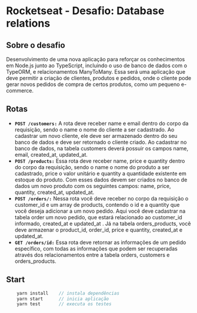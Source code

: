 # Rocketseat - Desafio: Database relations

## Sobre o desafio

Desenvolvimento de uma nova aplicação para reforçar os conhecimentos em Node.js junto ao TypeScript, incluindo o uso de banco de dados com o TypeORM, e relacionamentos ManyToMany.
Essa será uma aplicação que deve permitir a criação de clientes, produtos e pedidos, onde o cliente pode gerar novos pedidos de compra de certos produtos, como um pequeno e-commerce.

## Rotas
- **`POST /customers:`** A rota deve receber name e email dentro do corpo da requisição, sendo o name o nome do cliente a ser cadastrado. Ao cadastrar um novo cliente, ele deve ser armazenado dentro do seu banco de dados e deve ser retornado o cliente criado. Ao cadastrar no banco de dados, na tabela customers deverá possuir os campos name, email, created_at, updated_at.
- **`POST /products:`** Essa rota deve receber name, price e quantity dentro do corpo da requisição, sendo o name o nome do produto a ser cadastrado, price o valor unitário e quantity a quantidade existente em estoque do produto. Com esses dados devem ser criados no banco de dados um novo produto com os seguintes campos: name, price, quantity, created_at, updated_at.
- **`POST /orders/:`** Nessa rota você deve receber no corpo da requisição o customer_id e um array de products, contendo o id e a quantity que você deseja adicionar a um novo pedido. Aqui você deve cadastrar na tabela order um novo pedido, que estará relacionado ao customer_id informado, created_at e updated_at . Já na tabela orders_products, você deve armazenar o product_id, order_id, price e quantity, created_at e updated_at.
- **`GET /orders/id:`** Essa rota deve retornar as informações de um pedido específico, com todas as informações que podem ser recuperadas através dos relacionamentos entre a tabela orders, customers e orders_products.

## Start
```js
    yarn install    // instala dependências
    yarn start      // inicia aplicação
    yarn test       // executa os testes
```
